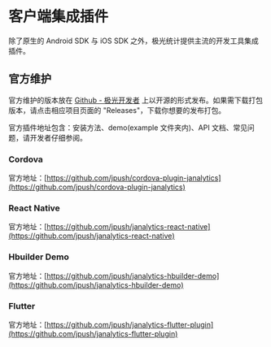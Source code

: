 # 客户端集成插件

除了原生的 Android SDK 与 iOS SDK 之外，极光统计提供主流的开发工具集成插件。

## 官方维护

官方维护的版本放在 [Github - 极光开发者](https://github.com/jpush) 上以开源的形式发布。如果需下载打包版本，请点击相应项目页面的 "Releases"，下载你想要的发布打包。

官方插件地址包含：安装方法、demo(example 文件夹内)、API 文档、常见问题，请开发者仔细参阅。

### Cordova

官方地址：[https://github.com/jpush/cordova-plugin-janalytics](https://github.com/jpush/cordova-plugin-janalytics)

### React Native

官方地址：[https://github.com/jpush/janalytics-react-native](https://github.com/jpush/janalytics-react-native)

### Hbuilder Demo

官方地址：[https://github.com/jpush/janalytics-hbuilder-demo](https://github.com/jpush/janalytics-hbuilder-demo)

### Flutter

官方地址：[https://github.com/jpush/janalytics-flutter-plugin](https://github.com/jpush/janalytics-flutter-plugin)

